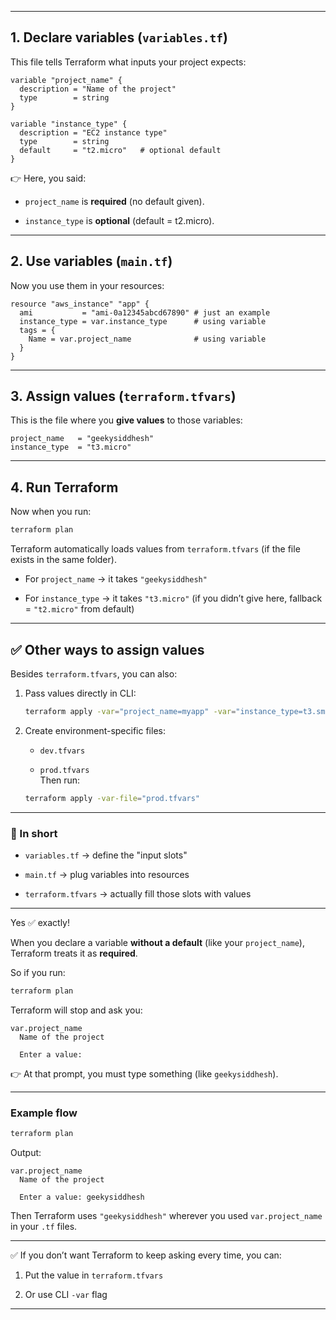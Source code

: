
--- 

## 1. Declare variables (`variables.tf`)

This file tells Terraform what inputs your project expects:

```hcl
variable "project_name" {
  description = "Name of the project"
  type        = string
}

variable "instance_type" {
  description = "EC2 instance type"
  type        = string
  default     = "t2.micro"   # optional default
}
```

👉 Here, you said:

- `project_name` is **required** (no default given).
    
- `instance_type` is **optional** (default = t2.micro).
    

---

## 2. Use variables (`main.tf`)

Now you use them in your resources:

```hcl
resource "aws_instance" "app" {
  ami           = "ami-0a12345abcd67890" # just an example
  instance_type = var.instance_type      # using variable
  tags = {
    Name = var.project_name              # using variable
  }
}
```

---

## 3. Assign values (`terraform.tfvars`)

This is the file where you **give values** to those variables:

```hcl
project_name   = "geekysiddhesh"
instance_type  = "t3.micro"
```

---

## 4. Run Terraform

Now when you run:

```bash
terraform plan
```

Terraform automatically loads values from `terraform.tfvars` (if the file exists in the same folder).

- For `project_name` → it takes `"geekysiddhesh"`
    
- For `instance_type` → it takes `"t3.micro"` (if you didn’t give here, fallback = `"t2.micro"` from default)
    

---

## ✅ Other ways to assign values

Besides `terraform.tfvars`, you can also:

1. Pass values directly in CLI:
    
    ```bash
    terraform apply -var="project_name=myapp" -var="instance_type=t3.small"
    ```
    
2. Create environment-specific files:
    
    - `dev.tfvars`
        
    - `prod.tfvars`  
        Then run:
        
    
    ```bash
    terraform apply -var-file="prod.tfvars"
    ```
    

---

### 📌 In short

- `variables.tf` → define the "input slots"
    
- `main.tf` → plug variables into resources
    
- `terraform.tfvars` → actually fill those slots with values
    

---

Yes ✅ exactly!

When you declare a variable **without a default** (like your `project_name`), Terraform treats it as **required**.

So if you run:

```bash
terraform plan
```

Terraform will stop and ask you:

```
var.project_name
  Name of the project

  Enter a value:
```

👉 At that prompt, you must type something (like `geekysiddhesh`).

---

### Example flow

```bash
terraform plan
```

Output:

```
var.project_name
  Name of the project

  Enter a value: geekysiddhesh
```

Then Terraform uses `"geekysiddhesh"` wherever you used `var.project_name` in your `.tf` files.

---

✅ If you don’t want Terraform to keep asking every time, you can:

1. Put the value in `terraform.tfvars`
    
2. Or use CLI `-var` flag
    

---
